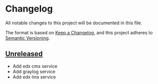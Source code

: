 # Changelog

All notable changes to this project will be documented in this file.

The format is based on [Keep a Changelog](https://keepachangelog.com/en/1.0.0/),
and this project adheres to [Semantic Versioning](https://semver.org/spec/v2.0.0.html).

## [Unreleased]

- Add edx cms service
- Add graylog service
- Add edx lms service

[Unreleased]: https://github.com/openfun/learning-analytics-playground/commits/main
